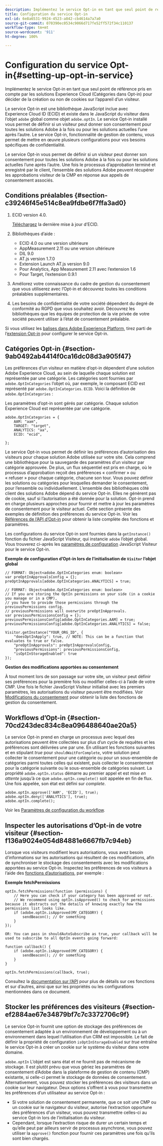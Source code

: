 ```yaml
---
description: Implémentez le service Opt-in en tant que seul point de référence pris en compte par les solutions Experience Cloud (Catégories dans Opt-in) pour décider de la création ou non de cookies sur l’appareil d’un visiteur.
title: Configuration du service Opt-in
exl-id: 6e8a6531-9924-4523-a842-cb4614a7a7a0
source-git-commit: 070390ec0534c9066d717fe52ff572f34c110137
workflow-type: tm+mt
source-wordcount: '911'
ht-degree: 100%

---
```


# Configuration du service Opt-in{#setting-up-opt-in-service}

Implémentez le service Opt-in en tant que seul point de référence pris en compte par les solutions Experience Cloud (Catégories dans Opt-in) pour décider de la création ou non de cookies sur l’appareil d’un visiteur.

Le service Opt-in est une bibliothèque JavaScript inclue avec Experience Cloud ID (ECID) et existe dans le JavaScript du visiteur dans l’objet `adobe` global comme objet `adobe.optIn`. Le service Opt-in installé vous permet de définir si un visiteur peut donner son consentement pour toutes les solutions Adobe à la fois ou pour les solutions actuelles l’une après l’autre. Le service Opt-in, fonctionnalité de gestion de contenu, vous permet de mettre en œuvre plusieurs configurations pour vos besoins spécifiques de confidentialité.

Le service Opt-in vous permet de définir si un visiteur peut donner son consentement pour toutes les solutions Adobe à la fois ou pour les solutions actuelles l’une après l’autre. Une fois le processus d’approbation terminé et enregistré par le client, l’ensemble des solutions Adobe peuvent récupérer les approbations visiteur de la CMP en réponse aux appels de consentement associés.

## Conditions préalables {#section-c39246f45e514c8ea9fdbe6f7ffa3ad0}

1. ECID version 4.0.

   [Téléchargez](https://github.com/Adobe-Marketing-Cloud/id-service/releases) la dernière mise à jour d’ECID.

1. Bibliothèques d’aide :

   * ECID 4.0 ou une version ultérieure
   * AppMeasurement 2.11 ou une version ultérieure
   * DIL 9.0
   * AT.js version 1.7.0
   * Extension Launch AT.js version 9.0
   * Pour Analytics, App Measurement 2.11 avec l’extension 1.6
   * Pour Target, l’extension 0.9.1

1. Améliorez votre connaissance du cadre de gestion du consentement que vous utiliserez avec l’Opt-in et découvrez toutes les conditions préalables supplémentaires.

   <!--
   For IAB, see here for additional pre-reqs.
   -->

1. Les besoins de confidentialité de votre société dépendent du degré de conformité au RGPD que vous souhaitez avoir. Découvrez les bibliothèques que les équipes de protection de la vie privée de votre société peuvent utiliser à l’état de consentement préalable.

Si vous utilisez les [balises dans Adobe Experience Platform](https://experienceleague.adobe.com/docs/experience-platform/tags/home.html?lang=fr), tirez parti de l’[extension Opt-in](../../implementation-guides/opt-in-service/launch.md) pour configurer le service Opt-in.

## Catégories Opt-in {#section-9ab0492ab4414f0ca16dc08d3a905f47}

Les préférences d’un visiteur en matière d’opt-in dépendent d’une solution Adobe Experience Cloud, au sein de laquelle chaque solution est représentée par une catégorie. Les catégories sont fournies par `adobe.OptInCategories` l’objet où, par exemple, le composant ECID est représenté par `adobe.OptInCategories`. `ECID`. Voici la définition de `adobe.OptInCategories` :

Les paramètres d’opt-in sont gérés par catégorie. Chaque solution Experience Cloud est représentée par une catégorie.

```
adobe.OptInCategories = { 
    AAM: "aam", 
    TARGET: "target",  
    ANALYTICS: "aa", 
    ECID: "ecid", 
     
};
```

Le service Opt-in vous permet de définir les préférences d’autorisation des visiteurs pour chaque solution Adobe utilisée sur votre site. Cela comprend une bibliothèque pour la sauvegarde des paramètres d’un visiteur par catégorie approuvée. De plus, un flux séquentiel est pris en charge, où le processus d’approbation reçoit des préférences « confirmer » ou « refuser » pour chaque catégorie, chacune son tour. Vous pouvez définir les solutions ou catégories pour lesquelles demander le consentement, pour l’ensemble ou individuellement. 
L’ensemble des bibliothèques côté client des solutions Adobe dépend du service Opt-in. Elles ne génèrent pas de cookie, sauf si l’autorisation a été donnée pour la solution. Opt-in prend en charge plusieurs approches pour fournir et mettre à jour les paramètres de consentement pour le visiteur actuel. Cette section présente des exemples de définition des préférences du service Opt-in. Voir les [Références de l’API d’Opt-in](../../implementation-guides/opt-in-service/api.md#reference-4f30152333dd4990ab10c1b8b82fc867) pour obtenir la liste complète des fonctions et paramètres.

Les configurations du service Opt-in sont fournies dans la `getInstance()` fonction du fichier JavaScript Visiteur, qui instancie `adobe` l’objet global. Vous trouverez ci-après les [paramètres de configuration](../../implementation-guides/opt-in-service/api.md#section-d66018342baf401389f248bb381becbf) JavaScript Visiteur pour le service Opt-in.

**Exemple de configuration d’Opt-in lors de l’initialisation de `Visitor` l’objet global**

```
// FORMAT: Object<adobe.OptInCategories enum: boolean> 
var preOptInApprovalsConfig = {}; 
preOptInApprovals[adobe.OptInCategories.ANALYTICS] = true; 
  
// FORMAT: Object<adobe.OptInCategories enum: boolean> 
// If you are storing the OptIn permissions on your side (in a cookie you manage or in a CMP), 
// you have to provide those permissions through the previousPermissions config. 
// previousPermissions will overwrite preOptInApprovals. 
var previousPermissionsConfig = {}; 
previousPermissionsConfig[adobe.OptInCategories.AAM] = true; 
previousPermissionsConfig[adobe.OptInCategories.ANALYTICS] = false; 
  
Visitor.getInstance("YOUR_ORG_ID", { 
    "doesOptInApply": true, // NOTE: This can be a function that evaluates to true or false. 
    "preOptInApprovals": preOptInApprovalsConfig, 
    "previousPermissions": previousPermissionsConfig, 
    "isOptInStorageEnabled": true 
});
```

**Gestion des modifications apportées au consentement**

À tout moment lors de son passage sur votre site, un visiteur peut définir ses préférences pour la première fois ou modifier celles-ci à l’aide de votre CMP. Une fois le fichier JavaScript Visiteur initialisé avec les premiers paramètres, les autorisations du visiteur peuvent être modifiées. Voir [Modifications du consentement](../../implementation-guides/opt-in-service/api.md#section-c3d85403ff0d4394bd775c39f3d001fc) pour obtenir la liste des fonctions de gestion du consentement.

<!--
<p> *** <b>sample code block </b>*** </p>
-->

## Workflows d’Opt-in {#section-70cd243dec834c8ea096488640ae20a5}

Le service Opt-in prend en charge un processus avec lequel des autorisations peuvent être collectées sur plus d’un cycle de requêtes et les préférences sont délivrées une par une. En utilisant les fonctions suivantes et en stipulant *true* pour `shouldWaitForComplete`, votre solution peut collecter le consentement pour une catégorie ou pour un sous-ensemble de catégories parmi toutes celles qui existent, puis collecter le consentement pour la catégorie suivante ou le sous-ensemble de catégories suivant. La propriété `adobe.optIn.status` démarre au premier appel et est mise *en attente* jusqu’à ce que `adobe.optIn.complete()` soit appelée en fin de flux. Une fois appelée, son état est défini sur *complete*.

```
adobe.optIn.approve(['AAM', 'ECID'], true); 
adobe.optIn.deny(['ANALYTICS'], true); 
adobe.optIn.complete();
```

Voir les [Paramètres de configuration du workflow](../../implementation-guides/opt-in-service/api.md#section-2c5adfa5459c4e72b96d2693123a53c2).

## Inspecter les autorisations d’Opt-in de votre visiteur {#section-f136a9024e054d84881e6667fb7c94eb}

Lorsque vos visiteurs modifient leurs autorisations, vous avez besoin d’informations sur les autorisations qui résultent de ces modifications, afin de synchroniser le stockage des consentements avec les modifications apportées au service Opt-in. Inspectez les préférences de vos visiteurs à l’aide des [fonctions d’autorisations](../../implementation-guides/opt-in-service/api.md#section-7fe57279b5b44b4f8fe47e336df60155), par exemple :

**Exemple fetchPermissions**

```
optIn.fetchPermissions(function (permissions) { 
    // Here you can check if your category has been approved or not. 
    // We recommend using optIn.isApproved() to check for permissions because it abstracts out the details of knowing exactly how the permissions list looks like. 
    if (adobe.optIn.isApproved(MY_CATEGORY) { 
        sendBeacon(); // Or something 
    } 
});

OR: You can pass in shouldAutoSubscribe as true, your callback will be used to subscribe to all OptIn events going forward:

function callback() { 
    if (adobe.optIn.isApproved(MY_CATEGORY) { 
        sendBeacon(); // Or something 
    } 
}

optIn.fetchPermissions(callback, true);
```

Consultez la [documentation sur l’API](../../implementation-guides/opt-in-service/api.md#reference-4f30152333dd4990ab10c1b8b82fc867) pour plus de détails sur ces fonctions et sur d’autres, ainsi que sur les propriétés ou les configurations mentionnées dans ce document.

## Stocker les préférences des visiteurs {#section-ef2884ae67e34879bf7c7c3372706c9f}

Le service Opt-in fournit une option de stockage des préférences de consentement adaptée à un environnement de développement ou à un environnement dans lequel l’utilisation d’un CRM est impossible. Le fait de définir la propriété de configuration `isOptInStorageEnabled` sur *true* entraîne le service Opt-in à créer un cookie sur le système du visiteur dans votre domaine.

`adobe.optIn` L’objet est sans état et ne fournit pas de mécanisme de stockage. Il est plutôt prévu que vous gériez les paramètres de consentement d’Adobe dans la plateforme de gestion de contenu (CMP) existante, si celle-ci permet le stockage de données de consentement. Alternativement, vous pouvez stocker les préférences des visiteurs dans un cookie sur leur navigateur. Deux options s’offrent à vous pour transmettre les préférences d’un utilisateur au service Opt-in :

* Si votre solution de consentement permanente, que ce soit une CMP ou un cookie sur le navigateur du visiteur, autorise l’extraction opportune des préférences d’un visiteur, vous pouvez transmettre celles-ci au service Opt-in lors de l’initialisation du visiteur.
* Cependant, lorsque l’extraction risque de durer un certain temps et qu’elle peut par ailleurs servir de processus asynchrone, vous pouvez utiliser la `approve()` fonction pour fournir ces paramètres une fois qu’ils sont bien chargés.
